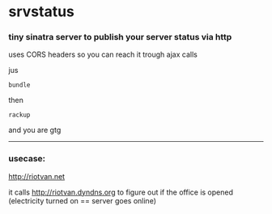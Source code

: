 # srvstatus
### tiny sinatra server to publish your server status via http 

uses CORS headers so you can reach it trough ajax calls

jus

    bundle

then

    rackup

and you are gtg


---

### usecase:

<http://riotvan.net>

it calls <http://riotvan.dyndns.org> to figure out if the office is opened (electricity turned on == server goes online)